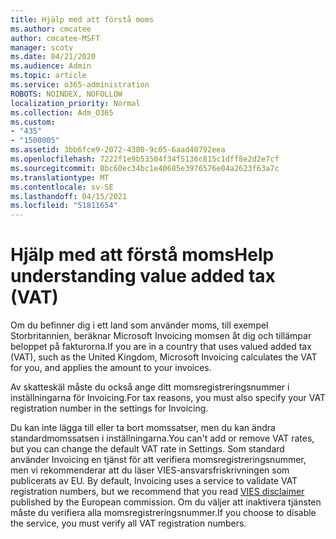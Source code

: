 ```yaml
---
title: Hjälp med att förstå moms
ms.author: cmcatee
author: cmcatee-MSFT
manager: scotv
ms.date: 04/21/2020
ms.audience: Admin
ms.topic: article
ms.service: o365-administration
ROBOTS: NOINDEX, NOFOLLOW
localization_priority: Normal
ms.collection: Adm_O365
ms.custom:
- "435"
- "1500005"
ms.assetid: 3bb6fce9-2072-4380-9c05-6aad40792eea
ms.openlocfilehash: 7222f1e9b53504f34f5136c815c1dff8e2d2e7cf
ms.sourcegitcommit: 8bc60ec34bc1e40685e3976576e04a2623f63a7c
ms.translationtype: MT
ms.contentlocale: sv-SE
ms.lasthandoff: 04/15/2021
ms.locfileid: "51811654"
---
```

# <a name="help-understanding-value-added-tax-vat"></a><span data-ttu-id="caf27-102">Hjälp med att förstå moms</span><span class="sxs-lookup"><span data-stu-id="caf27-102">Help understanding value added tax (VAT)</span></span>

<span data-ttu-id="caf27-103">Om du befinner dig i ett land som använder moms, till exempel Storbritannien, beräknar Microsoft Invoicing momsen åt dig och tillämpar beloppet på fakturorna.</span><span class="sxs-lookup"><span data-stu-id="caf27-103">If you are in a country that uses valued added tax (VAT), such as the United Kingdom, Microsoft Invoicing calculates the VAT for you, and applies the amount to your invoices.</span></span>
  
<span data-ttu-id="caf27-104">Av skatteskäl måste du också ange ditt momsregistreringsnummer i inställningarna för Invoicing.</span><span class="sxs-lookup"><span data-stu-id="caf27-104">For tax reasons, you must also specify your VAT registration number in the settings for Invoicing.</span></span>
  
<span data-ttu-id="caf27-105">Du kan inte lägga till eller ta bort momssatser, men du kan ändra standardmomssatsen i inställningarna.</span><span class="sxs-lookup"><span data-stu-id="caf27-105">You can't add or remove VAT rates, but you can change the default VAT rate in Settings.</span></span> <span data-ttu-id="caf27-106">Som standard använder Invoicing en tjänst för att verifiera momsregistreringsnummer, men vi rekommenderar att du läser VIES-ansvarsfriskrivningen som publicerats av EU. [](https://go.microsoft.com/fwlink/?LinkID=841741)</span><span class="sxs-lookup"><span data-stu-id="caf27-106">By default, Invoicing uses a service to validate VAT registration numbers, but we recommend that you read [VIES disclaimer](https://go.microsoft.com/fwlink/?LinkID=841741) published by the European commission.</span></span> <span data-ttu-id="caf27-107">Om du väljer att inaktivera tjänsten måste du verifiera alla momsregistreringsnummer.</span><span class="sxs-lookup"><span data-stu-id="caf27-107">If you choose to disable the service, you must verify all VAT registration numbers.</span></span>